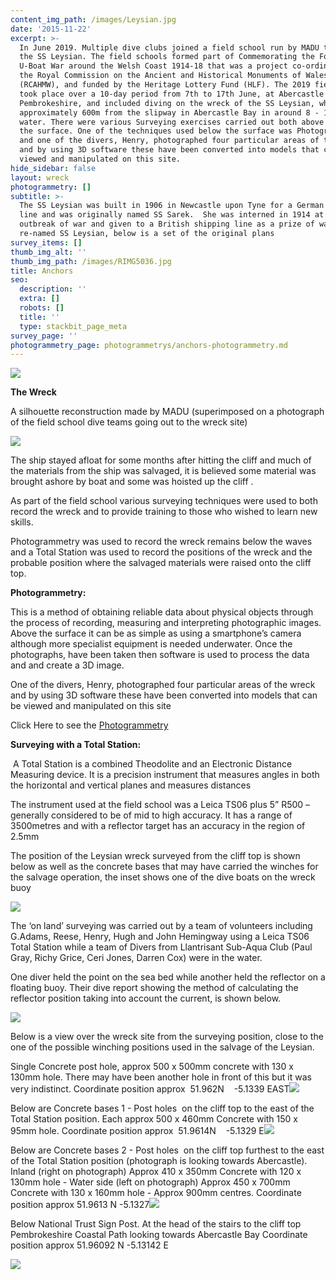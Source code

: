 ```yaml
---
content_img_path: /images/Leysian.jpg
date: '2015-11-22'
excerpt: >-
  In June 2019. Multiple dive clubs joined a field school run by MADU to dive
  the SS Leysian. The field schools formed part of Commemorating the Forgotten
  U-Boat War around the Welsh Coast 1914-18 that was a project co-ordinated by
  the Royal Commission on the Ancient and Historical Monuments of Wales
  (RCAHMW), and funded by the Heritage Lottery Fund (HLF). The 2019 field school
  took place over a 10-day period from 7th to 17th June, at Abercastle in
  Pembrokeshire, and included diving on the wreck of the SS Leysian, which lies
  approximately 600m from the slipway in Abercastle Bay in around 8 - 16m of
  water. There were various Surveying exercises carried out both above and below
  the surface. One of the techniques used below the surface was Photogrammetry
  and one of the divers, Henry, photographed four particular areas of the wreck
  and by using 3D software these have been converted into models that can be
  viewed and manipulated on this site.
hide_sidebar: false
layout: wreck
photogrammetry: []
subtitle: >-
  The SS Leysian was built in 1906 in Newcastle upon Tyne for a German shipping
  line and was originally named SS Sarek.  She was interned in 1914 at the
  outbreak of war and given to a British shipping line as a prize of war and
  re-named SS Leysian, below is a set of the original plans
survey_items: []
thumb_img_alt: ''
thumb_img_path: /images/RIMG5036.jpg
title: Anchors
seo:
  description: ''
  extra: []
  robots: []
  title: ''
  type: stackbit_page_meta
survey_page: ''
photogrammetry_page: photogrammetrys/anchors-photogrammetry.md
---
```

![](https://cdn.forestry.io/res2/cZ1ay_JMZDsN8OqF_qyGasUk8v4s2iDlRNDO_SJCjqE/fit/512/512/sm/0/aHR0cHM6Ly9hcHAu/Zm9yZXN0cnkuaW8v/cmFpbHMvYWN0aXZl/X3N0b3JhZ2UvYmxv/YnMvZXlKZmNtRnBi/SE1pT25zaWJXVnpj/MkZuWlNJNklrSkJh/SEJDUzNFck5WRXdQ/U0lzSW1WNGNDSTZi/blZzYkN3aWNIVnlJ/am9pWW14dllsOXBa/Q0o5ZlE9PS0tOTRi/NDAxMmU3Y2ViMDcx/Y2NlYzc3YWQ0NmUz/NDZhNTU3MjIyNzE2/My9zaGlwcyUyMHBs/YW4uanBn)

**The Wreck**

A silhouette reconstruction made by MADU (superimposed on a photograph of the field school dive teams going out to the wreck site)

![](/images/ab%20survey%20pic1.jpg)

The ship stayed afloat for some months after hitting the cliff and much of the materials from the ship was salvaged, it is believed some material was brought ashore by boat and some was hoisted up the cliff .

As part of the field school various surveying techniques were used to both record
the wreck and to provide training to those who wished to learn new skills.

Photogrammetry was used to record the wreck remains below the
waves and a Total Station was used to record the positions of the wreck and the
probable position where the salvaged materials were raised onto the cliff top.

**Photogrammetry:**

This is a method of obtaining reliable data about physical objects through the process of recording, measuring and interpreting photographic images. Above the surface it can be as simple as using a smartphone’s camera although more specialist equipment is needed underwater. Once the photographs, have been taken then software is used to process the data and and create a 3D image.

One of the divers, Henry, photographed four particular areas of the wreck and by using 3D software these have been converted into models that can be viewed and manipulated on this site

Click Here to see the [Photogrammetry](/photogrammetrys/anchors-photogrammetry)

**Surveying with a Total Station:**

 A Total Station is a combined Theodolite and an Electronic Distance Measuring device. It is a precision instrument that measures angles in both the horizontal and vertical planes and measures distances

The instrument used at the field school was a Leica TS06 plus 5” R500 – generally considered to be of mid to high accuracy. It has a range of 3500metres and with a reflector target  has an accuracy in the region of 2.5mm

The position of the Leysian wreck surveyed from the cliff top is shown below as well as the concrete bases that may have carried the winches for the salvage operation, the inset shows one of the dive boats on the wreck buoy

![](/images/ab%20survey%20pic2.jpg)

The ‘on land’ surveying was carried out by a team of volunteers including G.Adams, Reese, Henry, Hugh and John Hemingway using a Leica TS06 Total Station while a team of Divers from Llantrisant Sub-Aqua Club (Paul Gray, Richy Grice, Ceri Jones, Darren Cox) were in the water.

One diver held the point on the sea bed while another held the reflector on a
floating buoy. Their dive report  showing the method of calculating the reflector position taking into account the current, is shown below.

![](/images/ab%20survey%20pic3.jpg)

Below is a view over the wreck site from the surveying position, close to the one of the possible winching positions used in the salvage of the Leysian.

Single Concrete post hole, approx 500 x 500mm concrete with 130 x 130mm hole. There may have been another hole in front of this but it was very indistinct. Coordinate position approx  51.962N    -5.1339 EAST![](/images/ab%20survey%20pic4.jpg)

Below are Concrete bases 1 - Post holes  on the cliff top to the east of the Total Station position. Each approx 500 x 460mm Concrete with 150 x 95mm hole. Coordinate position approx  51.9614N    -5.1329 E![](/images/ab%20survey%202pic5.jpg)

Below are Concrete bases 2 - Post holes  on the cliff top furthest to the east of the Total Station position (photograph is looking towards Abercastle). Inland  (right on photograph) Approx 410 x 350mm Concrete with 120 x 130mm hole - Water side (left on photograph) Approx 450 x 700mm Concrete with 130 x 160mm hole - Approx 900mm centres.       Coordinate position approx 51.9613 N    -5.1327![](/images/ab%20survey%20pic6.jpg)

Below National Trust Sign Post.  At the head of the stairs to the cliff top Pembrokeshire Coastal Path looking towards Abercastle Bay Coordinate position approx  51.96092 N   -5.13142 E

![](/images/ab%20survey%20pic7.jpg)
